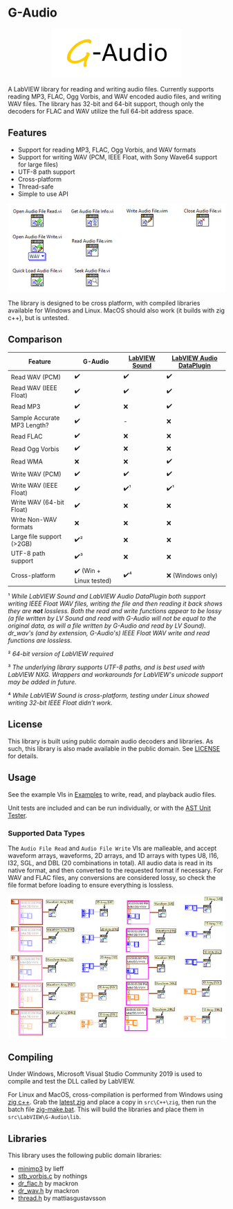 # G-Audio
<p align="center">
  <img width="300" height="115" src="g-audio-logo.png">
</p>
A LabVIEW library for reading and writing audio files. Currently supports reading MP3, FLAC, Ogg Vorbis, and WAV encoded audio files, and writing WAV files. The library has 32-bit and 64-bit support, though only the decoders for FLAC and WAV utilize the full 64-bit address space.

## Features
* Support for reading MP3, FLAC, Ogg Vorbis, and WAV formats
* Support for writing WAV (PCM, IEEE Float, with Sony Wave64 support for large files)
* UTF-8 path support
* Cross-platform
* Thread-safe
* Simple to use API

![The G-Audio library API](g-audio-library.png?raw=true "The G-Audio library API")

The library is designed to be cross platform, with compiled libraries available for Windows and Linux. MacOS should also work (it builds with zig c++), but is untested.

## Comparison
Feature                      | G-Audio | [LabVIEW Sound](https://zone.ni.com/reference/en-XX/help/371361R-01/lvconcepts/soundvis/) | [LabVIEW Audio DataPlugin](https://www.ni.com/example/25044/en/)
-----------------------------|---------------------|---------------------|-------------------------
Read WAV (PCM)               | :heavy_check_mark:  | :heavy_check_mark:  | :heavy_check_mark:
Read WAV (IEEE Float)        | :heavy_check_mark:  | :heavy_check_mark:  | :heavy_check_mark:
Read MP3                     | :heavy_check_mark:  | :x:                 | :heavy_check_mark:
Sample Accurate MP3 Length?  | :heavy_check_mark:  | -                   | :x:
Read FLAC                    | :heavy_check_mark:  | :x:                 | :x:
Read Ogg Vorbis              | :heavy_check_mark:  | :x:                 | :x:
Read WMA                     | :x:                 | :x:                 | :heavy_check_mark:
Write WAV (PCM)              | :heavy_check_mark:  | :heavy_check_mark:  | :heavy_check_mark:
Write WAV (IEEE Float)       | :heavy_check_mark:  | :heavy_check_mark:¹ | :heavy_check_mark:¹
Write WAV (64-bit Float)     | :heavy_check_mark:  | :x:                 | :x:
Write Non-WAV formats        | :x:                 | :x:                 | :x:
Large file support (>2GB)    | :heavy_check_mark:² | :x:                 | :x:
UTF-8 path support           | :heavy_check_mark:³ | :x:                 | :x:
Cross-platform               | :heavy_check_mark: (Win + Linux tested)   | :heavy_check_mark:⁴   | :x: (Windows only)

¹ *While LabVIEW Sound and LabVIEW Audio DataPlugin both support writing IEEE Float WAV files, writing the file and then reading it back shows they are **not** lossless. Both the read and write functions appear to be lossy (a file written by LV Sound and read with G-Audio will not be equal to the original data, as will a file written by G-Audio and read by LV Sound). dr_wav's (and by extension, G-Audio's) IEEE Float WAV write and read functions are lossless.*

² *64-bit version of LabVIEW required*

³ *The underlying library supports UTF-8 paths, and is best used with LabVIEW NXG. Wrappers and workarounds for LabVIEW's unicode support may be added in future.*

⁴ *While LabVIEW Sound is cross-platform, testing under Linux showed writing 32-bit IEEE Float didn't work.*

## License
This library is built using public domain audio decoders and libraries. As such, this library is also made available in the public domain. See [LICENSE](LICENSE) for details.

## Usage
See the example VIs in [Examples](src/LabVIEW/Examples) to write, read, and playback audio files.

Unit tests are included and can be run individually, or with the [AST Unit Tester](https://www.autosofttech.net/documents/ast-unit-tester).

### Supported Data Types
The `Audio File Read` and `Audio File Write` VIs are malleable, and accept waveform arrays, waveforms, 2D arrays, and 1D arrays with types U8, I16, I32, SGL, and DBL (20 combinations in total). All audio data is read in its native format, and then converted to the requested format if necessary. For WAV and FLAC files, any conversions are considered lossy, so check the file format before loading to ensure everything is lossless.

![Supported data types](g-audio-data-types.png?raw=true "Supported data types")

## Compiling
Under Windows, Microsoft Visual Studio Community 2019 is used to compile and test the DLL called by LabVIEW.

For Linux and MacOS, cross-compilation is performed from Windows using [zig c++](https://andrewkelley.me/post/zig-cc-powerful-drop-in-replacement-gcc-clang.html). Grab the [latest zig](https://ziglang.org/download/) and place a copy in `src\C++\zig`, then run the batch file [zig-make.bat](src\C++\zig-make.bat). This will build the libraries and place them in `src\LabVIEW\G-Audio\lib`.

## Libraries
This library uses the following public domain libraries:
* [minimp3](https://github.com/lieff/minimp3) by lieff
* [stb_vorbis.c](https://github.com/nothings/stb) by nothings
* [dr_flac.h](https://github.com/mackron/dr_libs) by mackron
* [dr_wav.h](https://github.com/mackron/dr_libs) by mackron
* [thread.h](https://github.com/mattiasgustavsson/libs) by mattiasgustavsson
